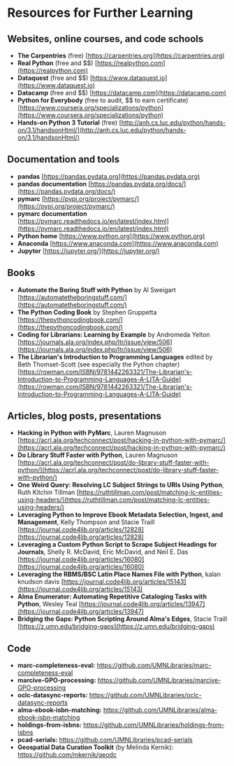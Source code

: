 # Resources for Further Learning

## Websites, online courses, and code schools

- **The Carpentries** (free) [https://carpentries.org](https://carpentries.org)
- **Real Python** (free and $$) [https://realpython.com](https://realpython.com)
- **Dataquest** (free and $$) [https://www.dataquest.io](https://www.dataquest.io)
- **Datacamp** (free and $$) [https://datacamp.com](https://datacamp.com)
- **Python for Everybody** (free to audit, $$ to earn certificate) [https://www.coursera.org/specializations/python](https://www.coursera.org/specializations/python)
- **Hands-on Python 3 Tutorial** (free) [http://anh.cs.luc.edu/python/hands-on/3.1/handsonHtml/](http://anh.cs.luc.edu/python/hands-on/3.1/handsonHtml/)

## Documentation and tools

- **pandas** [https://pandas.pydata.org](https://pandas.pydata.org)
- **pandas documentation** [https://pandas.pydata.org/docs/](https://pandas.pydata.org/docs/)
- **pymarc** [https://pypi.org/project/pymarc/](https://pypi.org/project/pymarc/)
- **pymarc documentation** [https://pymarc.readthedocs.io/en/latest/index.html](https://pymarc.readthedocs.io/en/latest/index.html)
- **Python home** [https://www.python.org](https://www.python.org)
- **Anaconda** [https://www.anaconda.com](https://www.anaconda.com)
- **Jupyter** [https://jupyter.org/](https://jupyter.org/)

## Books

- **Automate the Boring Stuff with Python** by Al Sweigart [https://automatetheboringstuff.com/](https://automatetheboringstuff.com/)
- **The Python Coding Book** by Stephen Gruppetta [https://thepythoncodingbook.com/](https://thepythoncodingbook.com/)
- **Coding for Librarians: Learning by Example** by Andromeda Yelton [https://journals.ala.org/index.php/ltr/issue/view/506](https://journals.ala.org/index.php/ltr/issue/view/506)
- **The Librarian's Introduction to Programming Languages** edited by Beth Thomset-Scott (see especially the Python chapter) [https://rowman.com/ISBN/9781442263321/The-Librarian's-Introduction-to-Programming-Languages-A-LITA-Guide](https://rowman.com/ISBN/9781442263321/The-Librarian's-Introduction-to-Programming-Languages-A-LITA-Guide)

## Articles, blog posts, presentations

- **Hacking in Python with PyMarc**, Lauren Magnuson [https://acrl.ala.org/techconnect/post/hacking-in-python-with-pymarc/](https://acrl.ala.org/techconnect/post/hacking-in-python-with-pymarc/)
- **Do Library Stuff Faster with Python**, Lauren Magnuson [https://acrl.ala.org/techconnect/post/do-library-stuff-faster-with-python/](https://acrl.ala.org/techconnect/post/do-library-stuff-faster-with-python/)
- **One Weird Query: Resolving LC Subject Strings to URIs Using Python**, Ruth Kitchin Tillman [https://ruthtillman.com/post/matching-lc-entities-using-headers/](https://ruthtillman.com/post/matching-lc-entities-using-headers/)
- **Leveraging Python to Improve Ebook Metadata Selection, Ingest, and Management**, Kelly Thompson and Stacie Traill [https://journal.code4lib.org/articles/12828](https://journal.code4lib.org/articles/12828)
- **Leveraging a Custom Python Script to Scrape Subject Headings for Journals**, Shelly R. McDavid, Eric McDavid, and Neil E. Das [https://journal.code4lib.org/articles/16080](https://journal.code4lib.org/articles/16080)
- **Leveraging the RBMS/BSC Latin Place Names File with Python**, kalan knudson davis [https://journal.code4lib.org/articles/15143](https://journal.code4lib.org/articles/15143)
- **Alma Enumerator: Automating Repetitive Cataloging Tasks with Python**, Wesley Teal [https://journal.code4lib.org/articles/13947](https://journal.code4lib.org/articles/13947)
- **Bridging the Gaps: Python Scripting Around Alma's Edges**, Stacie Traill [https://z.umn.edu/bridging-gaps](https://z.umn.edu/bridging-gaps)

## Code

- **marc-completeness-eval:** https://github.com/UMNLibraries/marc-completeness-eval
- **marcive-GPO-processing:** https://github.com/UMNLibraries/marcive-GPO-processing
- **oclc-datasync-reports:** https://github.com/UMNLibraries/oclc-datasync-reports
- **alma-ebook-isbn-matching:** https://github.com/UMNLibraries/alma-ebook-isbn-matching
- **holdings-from-isbns:** https://github.com/UMNLibraries/holdings-from-isbns
- **pcad-serials:** https://github.com/UMNLibraries/pcad-serials
- **Geospatial Data Curation Toolkit** (by Melinda Kernik): https://github.com/mkernik/geodc
